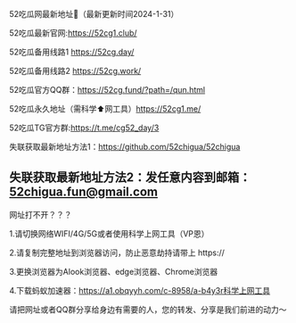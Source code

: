 52吃瓜网最新地址👋（最新更新时间2024-1-31）

52吃瓜最新官网:https://52cg1.club/

52吃瓜备用线路1 https://52cg.day/

52吃瓜备用线路2 https://52cg.work/

52吃瓜官方QQ群：https://52cg.fund/?path=/qun.html

52吃瓜永久地址（需科学⬆️网工具）https://52cg1.me/

52吃瓜TG官方群:https://t.me/cg52_day/3

失联获取最新地址方法1：https://github.com/52chigua/52chigua

失联获取最新地址方法2：发任意内容到邮箱：52chigua.fun@gmail.com
-----------------------------------------------------------------------------------------------------------------------------
网址打不开？？？

1.请切换网络WIFI/4G/5G或者使用科学上网工具（VP恩）

2.请复制完整地址到浏览器访问，防止恶意劫持请带上 https://

3.更换浏览器为Alook浏览器、edge浏览器、Chrome浏览器

4.下载蚂蚁加速器：https://a1.obqyyh.com/c-8958/a-b4y3r科学上网工具

请把网址或者QQ群分享给身边有需要的人，您的转发、分享是我们前进的动力～
